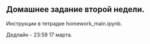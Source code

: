 ## Домашнее задание второй недели.

Инструкции в тетрадке homework_main.ipynb.

Дедлайн - 23:59 17 марта.
